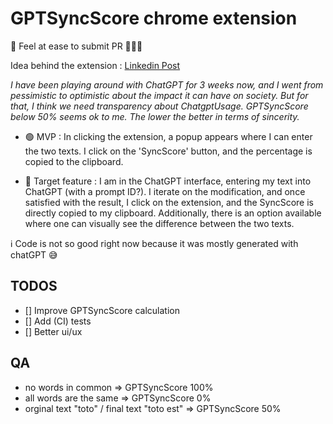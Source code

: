 # GPTSyncScore chrome extension

🙏 Feel at ease to submit PR 🚀🚀🚀

Idea behind the extension : [Linkedin Post](https://www.linkedin.com/posts/pierre-baele_chatgpt-anniv-keepitreal-activity-7136227603769634817-rELS?utm_source=share&utm_medium=member_desktop)

_I have been playing around with ChatGPT for 3 weeks now, and I went from pessimistic to optimistic about the impact it can have on society. But for that, I think we need transparency about ChatgptUsage.
GPTSyncScore below 50% seems ok to me. The lower the better in terms of sincerity._

- 🟢 MVP : In clicking the extension, a popup appears where I can enter the two texts. I click on the 'SyncScore' button, and the percentage is copied to the clipboard.

- 🎯 Target feature : I am in the ChatGPT interface, entering my text into ChatGPT (with a prompt ID?). I iterate on the modification, and once satisfied with the result, I click on the extension, and the SyncScore is directly copied to my clipboard. Additionally, there is an option available where one can visually see the difference between the two texts.

ℹ️ Code is not so good right now because it was mostly generated with chatGPT 😅

## TODOS

- [] Improve GPTSyncScore calculation
- [] Add (CI) tests
- [] Better ui/ux

## QA

- no words in common => GPTSyncScore 100%
- all words are the same => GPTSyncScore 0%
- orginal text "toto" / final text "toto est" => GPTSyncScore 50%
